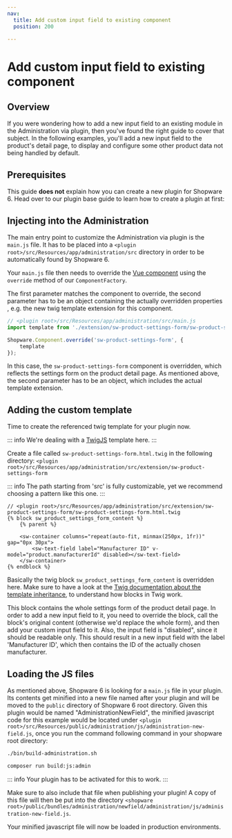 ```yaml
---
nav:
  title: Add custom input field to existing component
  position: 200

---
```


# Add custom input field to existing component

## Overview

If you were wondering how to add a new input field to an existing module in the Administration via plugin, then you've found the right guide to cover that subject. In the following examples, you'll add a new input field to the product's detail page, to display and configure some other product data not being handled by default.

## Prerequisites

This guide **does not** explain how you can create a new plugin for Shopware 6. Head over to our plugin base guide to learn how to create a plugin at first:

<PageRef page="../../plugin-base-guide" />

## Injecting into the Administration

The main entry point to customize the Administration via plugin is the `main.js` file. It has to be placed into a `<plugin root>/src/Resources/app/administration/src` directory in order to be automatically found by Shopware 6.

Your `main.js` file then needs to override the [Vue component](https://vuejs.org/v2/guide/components.html) using the `override` method of our `ComponentFactory`.

The first parameter matches the component to override, the second parameter has to be an object containing the actually overridden properties , e.g. the new twig template extension for this component.

```javascript
// <plugin root>/src/Resources/app/administration/src/main.js
import template from './extension/sw-product-settings-form/sw-product-settings-form.html.twig';

Shopware.Component.override('sw-product-settings-form', {
    template
});
```

In this case, the `sw-product-settings-form` component is overridden, which reflects the settings form on the product detail page. As mentioned above, the second parameter has to be an object, which includes the actual template extension.

## Adding the custom template

Time to create the referenced twig template for your plugin now.

::: info
We're dealing with a [TwigJS](https://github.com/twigjs/twig.js/wiki) template here.
:::

Create a file called `sw-product-settings-form.html.twig` in the following directory: `<plugin root>/src/Resources/app/administration/src/extension/sw-product-settings-form`

::: info
The path starting from 'src' is fully customizable, yet we recommend choosing a pattern like this one.
:::

```twig
// <plugin root>/src/Resources/app/administration/src/extension/sw-product-settings-form/sw-product-settings-form.html.twig
{% block sw_product_settings_form_content %}
    {% parent %}

    <sw-container columns="repeat(auto-fit, minmax(250px, 1fr))" gap="0px 30px">
        <sw-text-field label="Manufacturer ID" v-model="product.manufacturerId" disabled></sw-text-field>
    </sw-container>
{% endblock %}
```

Basically the twig block `sw_product_settings_form_content` is overridden here. Make sure to have a look at the [Twig documentation about the template inheritance](https://twig.symfony.com/doc/3.x/templates.html#template-inheritance), to understand how blocks in Twig work.

This block contains the whole settings form of the product detail page. In order to add a new input field to it, you need to override the block, call the block's original content \(otherwise we'd replace the whole form\), and then add your custom input field to it. Also, the input field is "disabled", since it should be readable only. This should result in a new input field with the label 'Manufacturer ID', which then contains the ID of the actually chosen manufacturer.

## Loading the JS files

As mentioned above, Shopware 6 is looking for a `main.js` file in your plugin. Its contents get minified into a new file named after your plugin and will be moved to the `public` directory of Shopware 6 root directory. Given this plugin would be named "AdministrationNewField", the minified javascript code for this example would be located under `<plugin root>/src/Resources/public/administration/js/administration-new-field.js`, once you run the command following command in your shopware root directory:

<Tabs>
<Tab title="Template">

```bash
./bin/build-administration.sh
```

</Tab>
<Tab title="platform only (contribution setup)">

```bash
composer run build:js:admin
```

</Tab>
</Tabs>

::: info
Your plugin has to be activated for this to work.
:::

Make sure to also include that file when publishing your plugin! A copy of this file will then be put into the directory `<shopware root>/public/bundles/administration/newfield/administration/js/administration-new-field.js`.

Your minified javascript file will now be loaded in production environments.
